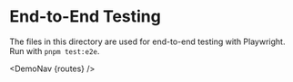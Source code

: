 <script>
  import { DemoNav } from '$site'
  import { page } from '$app/state'

  const routes = Object.keys(import.meta.glob(`./**/+page.{svx,svelte,md}`)).map(
    (filename) => {
      const parts = filename.split(`/`).filter((part) => !part.startsWith(`(`)) // remove hidden route segments
      return `${page.url.pathname}/${parts.slice(1, -1).join(`/`)}`
    },
  )
</script>

<main style="max-width: 45em; margin: 0 auto;">

# End-to-End Testing

The files in this directory are used for end-to-end testing with Playwright. Run with `pnpm test:e2e`.

<DemoNav {routes} />

</main>
